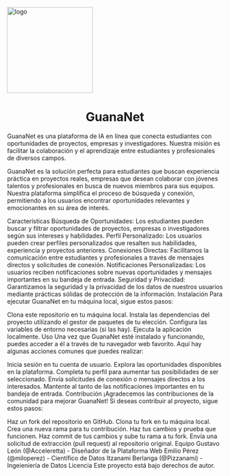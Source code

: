 <img src="https://github.com/miloperez/HackAI2024-GuanaNet/assets/73152554/0761cd89-ecd5-4d8d-af45-ef534e3fa89b" alt="logo" width="200" class="center">
<h1 align="center"> GuanaNet</h1>
GuanaNet es una plataforma de IA en línea que conecta estudiantes con oportunidades de proyectos, empresas y investigadores. Nuestra misión es facilitar la colaboración y el aprendizaje entre estudiantes y profesionales de diversos campos.


GuanaNet es la solución perfecta para estudiantes que buscan experiencia práctica en proyectos reales, empresas que desean colaborar con jóvenes talentos y profesionales en busca de nuevos miembros para sus equipos. Nuestra plataforma simplifica el proceso de búsqueda y conexión, permitiendo a los usuarios encontrar oportunidades relevantes y emocionantes en su área de interés.

Características
Búsqueda de Oportunidades: Los estudiantes pueden buscar y filtrar oportunidades de proyectos, empresas o investigadores según sus intereses y habilidades.
Perfil Personalizado: Los usuarios pueden crear perfiles personalizados que resalten sus habilidades, experiencia y proyectos anteriores.
Conexiones Directas: Facilitamos la comunicación entre estudiantes y profesionales a través de mensajes directos y solicitudes de conexión.
Notificaciones Personalizadas: Los usuarios reciben notificaciones sobre nuevas oportunidades y mensajes importantes en su bandeja de entrada.
Seguridad y Privacidad: Garantizamos la seguridad y la privacidad de los datos de nuestros usuarios mediante prácticas sólidas de protección de la información.
Instalación
Para ejecutar GuanaNet en tu máquina local, sigue estos pasos:

Clona este repositorio en tu máquina local.
Instala las dependencias del proyecto utilizando el gestor de paquetes de tu elección.
Configura las variables de entorno necesarias (si las hay).
Ejecuta la aplicación localmente.
Uso
Una vez que GuanaNet esté instalado y funcionando, puedes acceder a él a través de tu navegador web favorito. Aquí hay algunas acciones comunes que puedes realizar:

Inicia sesión en tu cuenta de usuario.
Explora las oportunidades disponibles en la plataforma.
Completa tu perfil para aumentar tus posibilidades de ser seleccionado.
Envía solicitudes de conexión o mensajes directos a los interesados.
Mantente al tanto de las notificaciones importantes en tu bandeja de entrada.
Contribución
¡Agradecemos las contribuciones de la comunidad para mejorar GuanaNet! Si deseas contribuir al proyecto, sigue estos pasos:

Haz un fork del repositorio en GitHub.
Clona tu fork en tu máquina local.
Crea una nueva rama para tu contribución.
Haz tus cambios y prueba que funcionen.
Haz commit de tus cambios y sube tu rama a tu fork.
Envía una solicitud de extracción (pull request) al repositorio original.
Equipo
Gustavo León (@Acceleretta) - Diseñador de la Plataforma Web
Emilio Pérez (@miloperez) - Científico de Datos
Itzanami Berlanga (@Pizzanami) - Ingeieniería de Datos
Licencia
Este proyecto está bajo derechos de autor.
